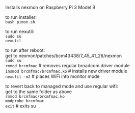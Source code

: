 Installs nexmon on Raspberry Pi 3 Model B

to run installer:   
`bash pimon.sh`

to run nexutil:  
`sudo su`  
`nexutil`  

to run after reboot:  
get to nexmon/patches/bcm43438/7_45_41_26/nexmon  
`sudo su`  
`rmmod brcmfmac` # removes regular broadcom driver module  
`insmod brcmfmac/brcmfmac.ko` # installs new driver module  
`nexutil -m2` # places WiFi into monitor mode  

to revert back to managed mode and use regular wifi:  
get to the same folder as above  
`rmmod brcmfmac/brcmfmac.ko`  
`modprobe brcmfmac`  
`exit` # exits su  

